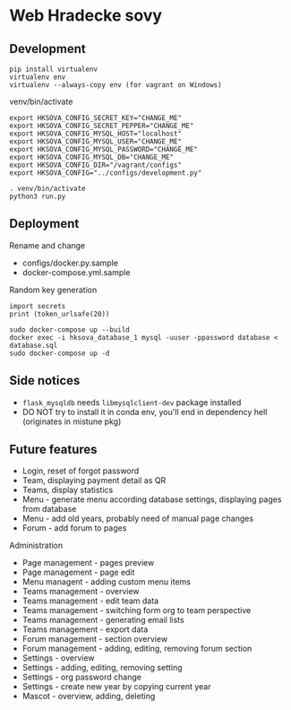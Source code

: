 # Web Hradecke sovy

Development
-----------

```
pip install virtualenv
virtualenv env
virtualenv --always-copy env (for vagrant on Windows)
```

venv/bin/activate
```
export HKSOVA_CONFIG_SECRET_KEY="CHANGE_ME"
export HKSOVA_CONFIG_SECRET_PEPPER="CHANGE_ME"
export HKSOVA_CONFIG_MYSQL_HOST="localhost"
export HKSOVA_CONFIG_MYSQL_USER="CHANGE_ME"
export HKSOVA_CONFIG_MYSQL_PASSWORD="CHANGE_ME"
export HKSOVA_CONFIG_MYSQL_DB="CHANGE_ME"
export HKSOVA_CONFIG_DIR="/vagrant/configs"
export HKSOVA_CONFIG="../configs/development.py"
```

```
. venv/bin/activate
python3 run.py
```

Deployment
----------
Rename and change
- configs/docker.py.sample
- docker-compose.yml.sample

Random key generation
```
import secrets
print (token_urlsafe(20))
```

```
sudo docker-compose up --build
docker exec -i hksova_database_1 mysql -uuser -ppassword database < database.sql
sudo docker-compose up -d
```

Side notices
------------
- `flask_mysqldb` needs `libmysqlclient-dev` package installed
- DO NOT try to install it in conda env, you'll end in dependency hell (originates in mistune pkg)

Future features 
---------------
- Login, reset of forgot password
- Team, displaying payment detail as QR
- Teams, display statistics
- Menu - generate menu according database settings, displaying pages from database
- Menu - add old years, probably need of manual page changes
- Forum - add forum to pages

Administration
- Page management - pages preview
- Page management - page edit
- Menu managent - adding custom menu items
- Teams management - overview
- Teams management - edit team data
- Teams management - switching form org to team perspective
- Teams management - generating email lists
- Teams management - export data
- Forum management - section overview
- Forum management - adding, editing, removing forum section
- Settings - overview
- Settings - adding, editing, removing setting
- Settings - org password change
- Settings - create new year by copying current year
- Mascot - overview, adding, deleting 